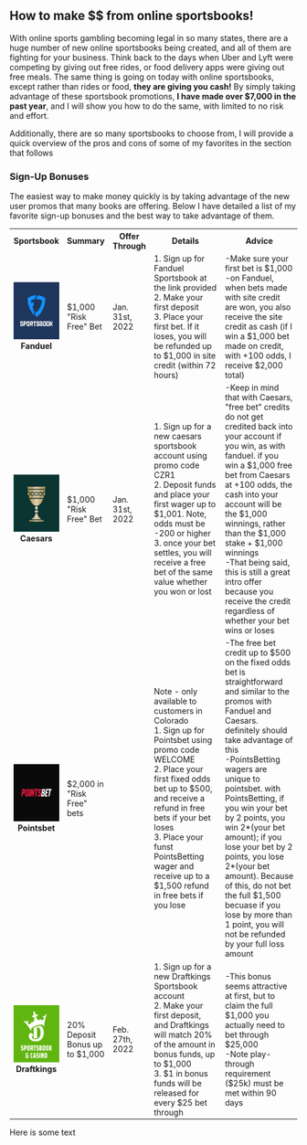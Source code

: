 ## How to make $$ from online sportsbooks!

With online sports gambling becoming legal in so many states, there are a huge number of new online sportsbooks being created, and all of them are fighting for your business. Think back to the days when Uber and Lyft were competing by giving out free rides, or food delivery apps were giving out free meals.  The same thing is going on today with online sportsbooks, except rather than rides or food, **they are giving you cash!**  By simply taking advantage of these sportsbook promotions, **I have made over $7,000 in the past year**, and I will show you how to do the same, with limited to no risk and effort.

Additionally, there are so many sportsbooks to choose from, I will provide a quick overview of the pros and cons of some of my favorites in the section that follows


### Sign-Up Bonuses

The easiest way to make money quickly is by taking advantage of the new user promos that many books are offering.  Below I have detailed a list of my favorite sign-up bonuses and the best way to take advantage of them.

<table style = "width:100%">
  <colgroup>
    <col span = "1" style = "width: 10%">
    <col span = "1" style = "width: 10%">
    <col span = "1" style = "width: 10%">
    <col span = "1" style = "width: 35%">
    <col span = "1" style = "width: 35%">
  <tr>
    <th>Sportsbook</th>
    <th>Summary</th>
    <th>Offer Through</th>
    <th>Details</th>
    <th>Advice</th>
  </tr>
  <tr valign = "Middle">
    <td align = "Center"><img src="docs/assets/FanduelLogo.png" width="100" height="100"><b>Fanduel</b></td>
    <td>$1,000 "Risk Free" Bet</td>
    <td>Jan. 31st, 2022</td>
    <td>1. Sign up for Fanduel Sportsbook at the link provided<br />2. Make your first deposit<br />3. Place your first bet. If it loses, you will be refunded up to $1,000 in site credit (within 72 hours)</td>
    <td>-Make sure your first bet is $1,000<br /> -on Fanduel, when bets made with site credit are won, you also receive the site credit as cash (if I win a $1,000 bet made on credit, with +100 odds, I receive $2,000 total)</td>
  </tr>
  <tr valign = "Middle">
    <td align = "Center"><img src="docs/assets/CaesarsLogo.jpg" width="100" height="100"><br /><b>Caesars</b></td>
    <td>$1,000 "Risk Free" Bet</td>
    <td>Jan. 31st, 2022</td>
    <td>1. Sign up for a new caesars sportsbook account using promo code CZR1<br />2. Deposit funds and place your first wager up to $1,001. Note, odds must be -200 or higher<br />3. once your bet settles, you will receive a free bet of the same value whether you won or lost</td>
    <td>-Keep in mind that with Caesars, "free bet" credits do not get credited back into your account if you win, as with fanduel.  if you win a $1,000 free bet from Caesars at +100 odds, the cash into your account will be the $1,000 winnings, rather than the $1,000 stake + $1,000 winnings<br />-That being said, this is still a great intro offer because you receive the credit regardless of whether your bet wins or loses</td>
  </tr>
  <tr valign = "Middle">
    <td align = "Center"><img src="docs/assets/PointsbetLogo.png" width="100" height="100"><br /><b>Pointsbet</b></td>
    <td>$2,000 in "Risk Free" bets</td>
    <td> </td>
    <td>Note - only available to customers in Colorado<br />1. Sign up for Pointsbet using promo code WELCOME<br />2. Place your first fixed odds bet up to $500, and receive a refund in free bets if your bet loses<br />3. Place your funst PointsBetting wager and receive up to a $1,500 refund in free bets if you lose</td>
    <td>-The free bet credit up to $500 on the fixed odds bet is straightforward and similar to the promos with Fanduel and Caesars. definitely should take advantage of this<br />-PointsBetting wagers are unique to pointsbet. with PointsBetting, if you win your bet by 2 points, you win 2*(your bet amount); if you lose your bet by 2 points, you lose 2*(your bet amount).  Because of this, do not bet the full $1,500 becuase if you lose by more than 1 point, you will not be refunded by your full loss amount</td>
  </tr>
  <tr valign = "Middle">
    <td align = "Center"><img src="docs/assets/DraftkingsLogo.png" width="100" height="100"><br /><b>Draftkings</b></td>
    <td>20% Deposit Bonus up to $1,000</td>
    <td>Feb. 27th, 2022</td>
    <td>1. Sign up for a new Draftkings Sportsbook account<br />2. Make your first deposit, and Draftkings will match 20% of the amount in bonus funds, up to $1,000<br />3. $1 in bonus funds will be released for every $25 bet through</td>
    <td>-This bonus seems attractive at first, but to claim the full $1,000 you actually need to bet through $25,000<br />-Note play-through requirement ($25k) must be met within 90 days</td>
  </tr>
</table>
  
Here is some text
